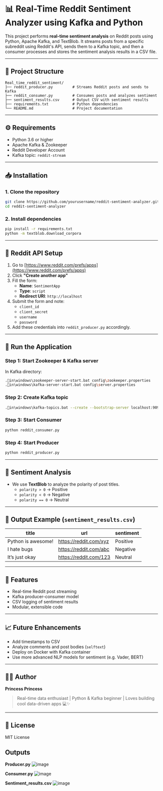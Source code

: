 # 📊 Real-Time Reddit Sentiment Analyzer using Kafka and Python

This project performs **real-time sentiment analysis** on Reddit posts using Python, Apache Kafka, and TextBlob. It streams posts from a specific subreddit using Reddit's API, sends them to a Kafka topic, and then a consumer processes and stores the sentiment analysis results in a CSV file.

---

## 📁 Project Structure

```
Real_time_reddit_sentiment/
├── reddit_producer.py         # Streams Reddit posts and sends to Kafka
├── reddit_consumer.py         # Consumes posts and analyzes sentiment
├── sentiment_results.csv      # Output CSV with sentiment results
├── requirements.txt           # Python dependencies
└── README.md                  # Project documentation
```

---

## ⚙️ Requirements

- Python 3.6 or higher
- Apache Kafka & Zookeeper
- Reddit Developer Account
- Kafka topic: `reddit-stream`

---

## 📥 Installation

### 1. Clone the repository

```bash
git clone https://github.com/yourusername/reddit-sentiment-analyzer.git
cd reddit-sentiment-analyzer
```

### 2. Install dependencies

```bash
pip install -r requirements.txt
python -m textblob.download_corpora
```

---

## 🔐 Reddit API Setup

1. Go to [https://www.reddit.com/prefs/apps](https://www.reddit.com/prefs/apps)
2. Click **"Create another app"**
3. Fill the form:
   - **Name**: `SentimentApp`
   - **Type**: `script`
   - **Redirect URI**: `http://localhost`
4. Submit the form and note:
   - `client_id`
   - `client_secret`
   - `username`
   - `password`
5. Add these credentials into `reddit_producer.py` accordingly.

---

## 🚀 Run the Application

### Step 1: Start Zookeeper & Kafka server

In Kafka directory:

```bash
.in\windows\zookeeper-server-start.bat config\zookeeper.properties
.in\windows\kafka-server-start.bat config\server.properties
```

### Step 2: Create Kafka topic

```bash
.in\windows\kafka-topics.bat --create --bootstrap-server localhost:9092 --replication-factor 1 --partitions 1 --topic reddit-stream
```

### Step 3: Start Consumer

```bash
python reddit_consumer.py
```

### Step 4: Start Producer

```bash
python reddit_producer.py
```

---

## 🧠 Sentiment Analysis

- We use **TextBlob** to analyze the polarity of post titles.
  - `polarity > 0` → Positive
  - `polarity < 0` → Negative
  - `polarity == 0` → Neutral

---

## 📄 Output Example (`sentiment_results.csv`)

| title                | url                            | sentiment |
|---------------------|----------------------------------|-----------|
| Python is awesome!  | https://reddit.com/xyz          | Positive  |
| I hate bugs         | https://reddit.com/abc          | Negative  |
| It’s just okay      | https://reddit.com/123          | Neutral   |

---

## 📌 Features

- Real-time Reddit post streaming
- Kafka producer-consumer model
- CSV logging of sentiment results
- Modular, extensible code

---

## 📈 Future Enhancements

- Add timestamps to CSV
- Analyze comments and post bodies (`selftext`)
- Deploy on Docker with Kafka container
- Use more advanced NLP models for sentiment (e.g. Vader, BERT)

---

## 👩‍💻 Author

**Princess Princess**  
> Real-time data enthusiast | Python & Kafka beginner | Loves building cool data-driven apps 💻✨

---

## 📃 License

MIT License

## Outputs 

**Producer.py**
![image](https://github.com/user-attachments/assets/bb577817-673b-4808-9915-26e1c7573802)

**Consumer.py**
![image](https://github.com/user-attachments/assets/e91fb111-c951-4426-877e-2d615a6783c2)

**Sentiment_results.csv**
![image](https://github.com/user-attachments/assets/5407b1a2-8b26-4fdc-a80f-1f47c3d19ef5)


